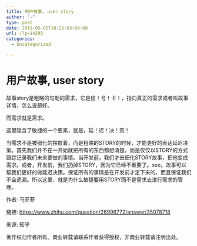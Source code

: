 ```yaml
---
title: 用户故事, user story
author: "-"
type: post
date: 2019-05-05T10:22:03+00:00
url: /?p=14293
categories:
  - Uncategorized

---
```

# 用户故事, user story
故事story是粗略的勾勒的需求，它是信！号！卡！，指向真正的需求或者叫故事详情，怎么说都好。
  
而需求就是需求。

这里隐含了敏捷的一个要素，就是，延！迟！决！策！
  
当需求不是被细化的摆放着，而是粗略的STORY的时候，才能更好的表达延迟决策。首先我们并不在一开始就把所有的东西都想清楚，而是仅仅以STORY的方式跟踪记录我们未来要做的事情。当开发前，我们才去细化STORY故事，把他变成需求。或者，开发前，我们扔掉STORY，因为它已经不重要了。see。故事可以帮我们更好的做延迟决策。保证所有的事情是在开发前才定下来的，而且保证我们不会遗漏。所以这里，就是为什么敏捷要用STORY而不是需求去进行需求的管理。

作者: 马菲菲
  
链接: https://www.zhihu.com/question/26996772/answer/35078718
  
来源: 知乎
  
著作权归作者所有。商业转载请联系作者获得授权，非商业转载请注明出处。